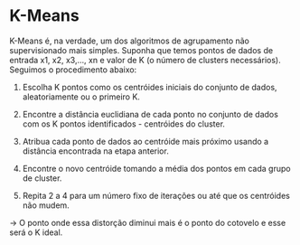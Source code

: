 # K-Means

K-Means é, na verdade, um dos algoritmos de agrupamento não supervisionado mais simples. Suponha que temos pontos de dados de entrada x1, x2, x3,…, xn e valor de K (o número de clusters necessários). 
Seguimos o procedimento abaixo:

1) Escolha K pontos como os centróides iniciais do conjunto de dados, aleatoriamente ou o primeiro K.

2) Encontre a distância euclidiana de cada ponto no conjunto de dados com os K pontos identificados - centróides do cluster.

3) Atribua cada ponto de dados ao centróide mais próximo usando a distância encontrada na etapa anterior.

4) Encontre o novo centróide tomando a média dos pontos em cada grupo de cluster.

5) Repita 2 a 4 para um número fixo de iterações ou até que os centróides não mudem.

-> O ponto onde essa distorção diminui mais é o ponto do cotovelo e esse será o K ideal.
